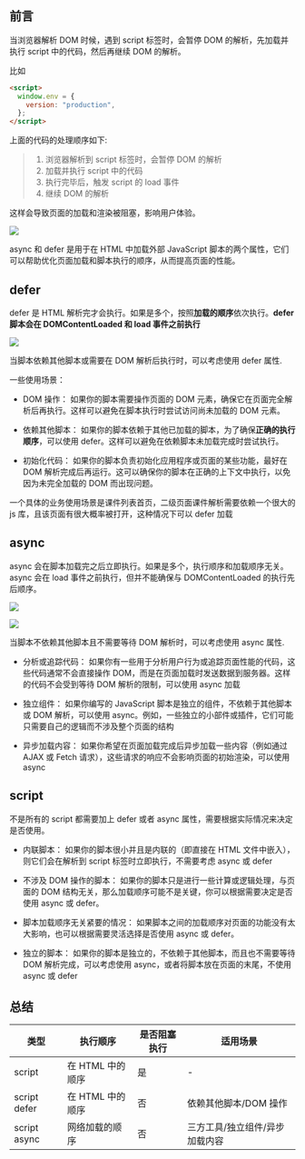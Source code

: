 ## 前言

当浏览器解析 DOM 时候，遇到 script 标签时，会暂停 DOM 的解析，先加载并执行 script 中的代码，然后再继续 DOM 的解析。

比如

```html
<script>
  window.env = {
    version: "production",
  };
</script>
```

上面的代码的处理顺序如下:

> 1. 浏览器解析到 script 标签时，会暂停 DOM 的解析
> 2. 加载并执行 script 中的代码
> 3. 执行完毕后，触发 script 的 load 事件
> 4. 继续 DOM 的解析

这样会导致页面的加载和渲染被阻塞，影响用户体验。

![](https://cdn.jsdelivr.net/gh/chenxiaoyao6228/cloudimg@main/2023/async-defer-1.png)

async 和 defer 是用于在 HTML 中加载外部 JavaScript 脚本的两个属性，它们可以帮助优化页面加载和脚本执行的顺序，从而提高页面的性能。

## defer

defer 是 HTML 解析完才会执行。如果是多个，按照**加载的顺序**依次执行。**defer 脚本会在 DOMContentLoaded 和 load 事件之前执行**

![](https://cdn.jsdelivr.net/gh/chenxiaoyao6228/cloudimg@main/2023/async-defer-2.png)

当脚本依赖其他脚本或需要在 DOM 解析后执行时，可以考虑使用 defer 属性.

一些使用场景：

- DOM 操作： 如果你的脚本需要操作页面的 DOM 元素，确保它在页面完全解析后再执行。这样可以避免在脚本执行时尝试访问尚未加载的 DOM 元素。

- 依赖其他脚本： 如果你的脚本依赖于其他已加载的脚本，为了确保**正确的执行顺序**，可以使用 defer。这样可以避免在依赖脚本未加载完成时尝试执行。

- 初始化代码： 如果你的脚本负责初始化应用程序或页面的某些功能，最好在 DOM 解析完成后再运行。这可以确保你的脚本在正确的上下文中执行，以免因为未完全加载的 DOM 而出现问题。

一个具体的业务使用场景是课件列表首页，二级页面课件解析需要依赖一个很大的 js 库，且该页面有很大概率被打开，这种情况下可以 defer 加载

## async

async 会在脚本加载完之后立即执行。如果是多个，执行顺序和加载顺序无关。async 会在 load 事件之前执行，但并不能确保与 DOMContentLoaded 的执行先后顺序。

![](https://cdn.jsdelivr.net/gh/chenxiaoyao6228/cloudimg@main/2023/async-defer-3.png)

![](https://cdn.jsdelivr.net/gh/chenxiaoyao6228/cloudimg@main/2023/async-defer-4.png)

当脚本不依赖其他脚本且不需要等待 DOM 解析时，可以考虑使用 async 属性.

- 分析或追踪代码： 如果你有一些用于分析用户行为或追踪页面性能的代码，这些代码通常不会直接操作 DOM，而是在页面加载时发送数据到服务器。这样的代码不会受到等待 DOM 解析的限制，可以使用 async 加载

- 独立组件： 如果你编写的 JavaScript 脚本是独立的组件，不依赖于其他脚本或 DOM 解析，可以使用 async。例如，一些独立的小部件或插件，它们可能只需要自己的逻辑而不涉及整个页面的结构

- 异步加载内容： 如果你希望在页面加载完成后异步加载一些内容（例如通过 AJAX 或 Fetch 请求），这些请求的响应不会影响页面的初始渲染，可以使用 async

## script

不是所有的 script 都需要加上 defer 或者 async 属性，需要根据实际情况来决定是否使用。

- 内联脚本： 如果你的脚本很小并且是内联的（即直接在 HTML 文件中嵌入），则它们会在解析到 script 标签时立即执行，不需要考虑 async 或 defer

- 不涉及 DOM 操作的脚本： 如果你的脚本只是进行一些计算或逻辑处理，与页面的 DOM 结构无关，那么加载顺序可能不是关键，你可以根据需要决定是否使用 async 或 defer。

- 脚本加载顺序无关紧要的情况： 如果脚本之间的加载顺序对页面的功能没有太大影响，也可以根据需要灵活选择是否使用 async 或 defer。

- 独立的脚本： 如果你的脚本是独立的，不依赖于其他脚本，而且也不需要等待 DOM 解析完成，可以考虑使用 async，或者将脚本放在页面的末尾，不使用 async 或 defer

## 总结

| 类型         | 执行顺序         | 是否阻塞执行 | 适用场景                       |
| ------------ | ---------------- | ------------ | ------------------------------ |
| script       | 在 HTML 中的顺序 | 是           | -                              |
| script defer | 在 HTML 中的顺序 | 否           | 依赖其他脚本/DOM 操作          |
| script async | 网络加载的顺序   | 否           | 三方工具/独立组件/异步加载内容 |
